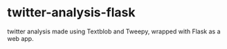 # twitter-analysis-flask
twitter analysis made using Textblob and Tweepy, wrapped with Flask as a web app.
